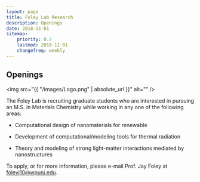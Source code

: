 ```yaml
---
layout: page
title: Foley Lab Research
description: Openings
date: 2018-11-01
sitemap:
    priority: 0.7
    lastmod: 2018-11-01
    changefreq: weekly
---
```

## Openings

<span class="image left"><img src="{{ "/images/Logo.png" | absolute_url }}" alt="" /></span>

<!-- The Foley group works by the motto the difficult we do immediately, the impossible takes a little longer. -->
The Foley Lab is recruiting graduate students who are interested in pursuing an M.S. in Materials Chemistry 
while working in any one of the following areas:

- Computational design of nanomaterials for renewable

- Development of computational/modeling tools for thermal radiation

- Theory and modeling of strong light-matter interactions mediated by nanostructures

To apply, or for more information, please e-mail Prof. Jay Foley at foleyj10@wpunj.edu.

 <!--  </p> </div> . -->
